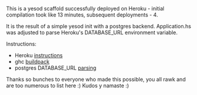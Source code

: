 ---
---

This is a yesod scaffold successfully deployed on Heroku - initial compilation took like 13 minutes, subsequent deployments - 4.

It is the result of a simple yesod init with a postgres backend.  Application.hs was adjusted to parse Heroku's DATABASE_URL environment variable.  

Instructions:

-  Heroku [instructions](https://devcenter.heroku.com/articles/third-party-buildpacks)
-  ghc [buildpack](https://github.com/begriffs/heroku-buildpack-ghc)
-  postgres DATABASE_URL [parsing](http://pbrisbin.com/posts/parsing_database_url/)

Thanks so bunches to everyone who made this possible, you all rawk and are too numerous to list here :) Kudos y namaste :)

